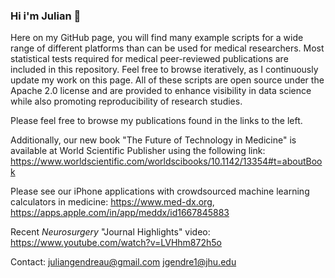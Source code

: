 ### Hi i'm Julian 👋

Here on my GitHub page, you will find many example scripts for a wide range of different platforms than can be used for medical researchers. Most statistical tests required for medical peer-reviewed publications are included in this repository. Feel free to browse iteratively, as I continuously update my work on this page. All of these scripts are open source under the Apache 2.0 license and are provided to enhance visibility in data science while also promoting reproducibility of research studies. 

Please feel free to browse my publications found in the links to the left.

Additionally, our new book "The Future of Technology in Medicine" is available at World Scientific Publisher using the following link: https://www.worldscientific.com/worldscibooks/10.1142/13354#t=aboutBook

Please see our iPhone applications with crowdsourced machine learning calculators in medicine: https://www.med-dx.org, https://apps.apple.com/in/app/meddx/id1667845883

Recent _Neurosurgery_ "Journal Highlights" video: https://www.youtube.com/watch?v=LVHhm872h5o


Contact:
juliangendreau@gmail.com
jgendre1@jhu.edu

<!--
**JulianGendreau/JulianGendreau** is a ✨ _special_ ✨ repository because its `README.md` (this file) appears on your GitHub profile.

Here are some ideas to get you started:

- 🔭 I’m currently working on ...
- 🌱 I’m currently learning ...
- 👯 I’m looking to collaborate on ...
- 🤔 I’m looking for help with ...
- 💬 Ask me about ...
- 📫 How to reach me: ...
- 😄 Pronouns: ...
- ⚡ Fun fact: ...
-->
